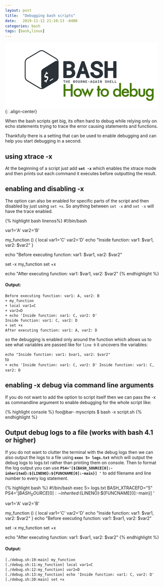 ```yaml
---
layout: post
title:  "Debugging bash scripts"
date:   2019-11-12 21:10:13 -0400
categories: bash
tags: [bash,linux]
---
```

![bash-debug](/assets/images/linux/bash-debug.jpg){: .align-center}

When the bash scripts get big, its often hard to debug while relying only on echo statements trying to trace the error causing statements and functions.

Thankfully there is a setting that can be used to enable debugging and can help you start debugging in a second.

## using xtrace -x

At the beginning of a script just add **`set -x`** which enables the xtrace mode and then prints out each command it executes before outputting the result. 

## enabling and disabling -x

The option can also be enabled for specific parts of the script and then disabled by just using `set +x`. So anything between `set -x` and `set -x` will have the trace enabled.

{% highlight bash linenos%}
#!/bin/bash

var1='A'
var2='B'

my_function () {
  local var1='C'
  var2='D'
  echo "Inside function: var1: $var1, var2: $var2"
}

echo "Before executing function: var1: $var1, var2: $var2"

set -x 
my_function
set +x

echo "After executing function: var1: $var1, var2: $var2"
{% endhighlight %}

#### Output:
```
Before executing function: var1: A, var2: B
+ my_function
+ local var1=C
+ var2=D
+ echo 'Inside function: var1: C, var2: D'
Inside function: var1: C, var2: D
+ set +x
After executing function: var1: A, var2: D
```

so the debugging is enabled only around the function which allows us to see what variables are passed like for `line 9` it uncovers the variables:

`echo "Inside function: var1: $var1, var2: $var2"`<br>
to<br>
`+ echo 'Inside function: var1: C, var2: D'
Inside function: var1: C, var2: D`

## enabling -x debug via command line arguments

If you do not want to add the option to script itself then we can pass the -x as commandline argument to enable debugging for the whole script like:

{% highlight console %}
foo@bar- myscripts $ bash -x script.sh
{% endhighlight %}

## Output debug logs to a file (works with bash 4.1 or higher)

If you do not want to clutter the terminal with the debug logs then we can also output the logs to a file using **`exec 5> logs.txt`** which will output the debug logs to logs.txt rather than printing them on console. 
Then to format the log output you can use **`PS4='[${BASH_SOURCE[0]:-inherited}:${LINENO}:${FUNCNAME[0]:-main}] '`** to add filename and line number to every log statement.

{% highlight bash %}
#!/bin/bash
exec 5> logs.txt
BASH_XTRACEFD="5"
PS4='[${BASH_SOURCE[0]:-inherited}:${LINENO}:${FUNCNAME[0]:-main}] '

var1='A'
var2='B'

my_function () {
  local var1='C'
  var2='D'
  echo "Inside function: var1: $var1, var2: $var2"
}
echo "Before executing function: var1: $var1, var2: $var2"

set -x 
my_function
set +x

echo "After executing function: var1: $var1, var2: $var2"
{% endhighlight %}

#### Output:
```
[./debug.sh:19:main] my_function
[./debug.sh:11:my_function] local var1=C
[./debug.sh:12:my_function] var2=D
[./debug.sh:13:my_function] echo 'Inside function: var1: C, var2: D'
[./debug.sh:20:main] set +x
```
